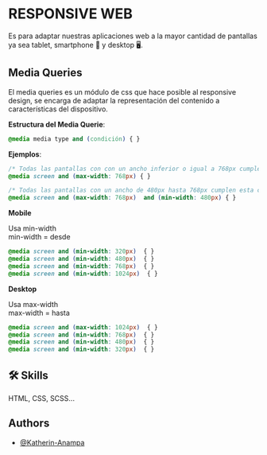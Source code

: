 # RESPONSIVE WEB
 
Es para adaptar nuestras aplicaciones web a la mayor cantidad de pantallas ya sea tablet, smartphone 📱 y desktop 🖥️.


## Media Queries

El media queries es un módulo de css que hace posible al responsive design, se encarga de adaptar la representación del contenido a características del dispositivo.

**Estructura del Media Querie**:

```css
@media media type and (condición) { }
```

**Ejemplos**:

```css
/* Todas las pantallas con con un ancho inferior o igual a 768px cumplen esta condición */
@media screen and (max-width: 768px) { }

/* Todas las pantallas con un ancho de 480px hasta 768px cumplen esta condición */
@media screen and (max-width: 768px)  and (min-width: 480px) { }
```

**Mobile**

Usa min-width  
min-width = desde

```css
@media screen and (min-width: 320px)  { }
@media screen and (min-width: 480px)  { }
@media screen and (min-width: 768px)  { }
@media screen and (min-width: 1024px)  { }
```

**Desktop**

Usa max-width  
max-width = hasta

```css
@media screen and (max-width: 1024px)  { }
@media screen and (min-width: 768px)  { }
@media screen and (min-width: 480px)  { }
@media screen and (min-width: 320px)  { }
```


## 🛠 Skills
HTML, CSS, SCSS...

## Authors

- [@Katherin-Anampa](https://www.github.com/kate-anampa)